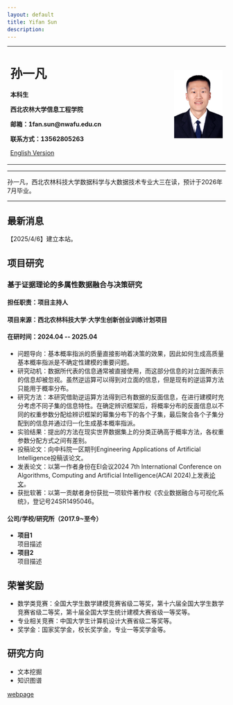 ```yaml
---
layout: default
title: Yifan Sun
description: 
---
```


<div>
<table border="0">
  <tr>
    <td width="75%">
      <h1>孙一凡</h1>
      <p><b>本科生</b></p>
      <p><b>西北农林大学信息工程学院</b></p>
      <p><b>邮箱：1fan.sun@nwafu.edu.cn</b></p>
<!--       <p><b>地址：××市××区××路××号××大学，××楼，邮编×××</b></p> -->
      <p><b>联系方式：13562805263</b></p>
      <p><a href="/index-en.html">English Version</a></p>
    </td>
    <td width="25%">
      <img src="/myavatar_white.jpg" width="100%">
    </td>
  </tr>
</table>
</div>

---

孙一凡，西北农林科技大学数据科学与大数据技术专业大三在读，预计于2026年7月毕业。

---

## 最新消息
【2025/4/6】建立本站。


## 项目研究
### 基于证据理论的多属性数据融合与决策研究
#### 担任职责：项目主持人
#### 项目来源：西北农林科技大学·大学生创新创业训练计划项目
#### 在研时间：2024.04 -- 2025.04
- 问题导向：基本概率指派的质量直接影响着决策的效果，因此如何生成高质量基本概率指派是不确定性建模的重要问题。
- 研究动机：数据所代表的信息通常被直接使用，而这部分信息的对立面所表示的信息却被忽视。虽然逆运算可以得到对立面的信息，但是现有的逆运算方法只能用于概率分布。
- 研究方法：本研究借助逆运算方法得到已有数据的反面信息，在进行建模时充分考虑不同子集的信息特性。在确定辨识框架后，将概率分布的反面信息以不同的权重参数分配给辨识框架的幂集分布下的各个子集，最后聚合各个子集分配到的信息并通过归一化生成基本概率指派。
- 实验结果：提出的方法在现实世界数据集上的分类正确高于概率方法，各权重参数分配方式之间有差别。
- 投稿论文：向中科院一区期刊Engineering Applications of Artificial Intelligence投稿该论文。
- 发表论文：以第一作者身份在EI会议2024 7th International Conference on Algorithms, Computing and Artificial Intelligence(ACAI 2024)上发表<a href="https://doi.org/10.1109/ACAI63924.2024.10899481">论文</a>。
- 获批软著：以第一贡献者身份获批一项软件著作权《农业数据融合与可视化系统》，登记号24SR1495046。

#### 公司/学校/研究所（2017.9~至今）
- **项目1**  
项目描述
- **项目2**  
项目描述

## 荣誉奖励
- 数学类竞赛：全国大学生数学建模竞赛省级二等奖，第十六届全国大学生数学竞赛省级二等奖，第十届全国大学生统计建模大赛省级一等奖等。
- 专业相关竞赛：中国大学生计算机设计大赛省级二等奖等。
- 奖学金：国家奖学金，校长奖学金，专业一等奖学金等。

## 研究方向
- 文本挖掘
- 知识图谱


<p><a href="/webpage.html">webpage</a></p>
